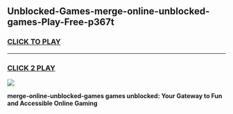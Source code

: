 
## Unblocked-Games-merge-online-unblocked​-games-Play-Free-p367t
<h3>
<a href="https://premium76.site?title=merge-online-unblocked​-games&ref=09A">CLICK TO PLAY</a></h3>
<hr>

<h3>
<a href="https://premium76.site?title=merge-online-unblocked​-games&ref=09A">CLICK 2 PLAY</a>
  
</h3>

<a href="https://premium76.site?title=merge-online-unblocked​-games&ref=09A"><img src="https://clearcache.store/games.png"></a>


**merge-online-unblocked​-games games unblocked: Your Gateway to Fun and Accessible Online Gaming**
